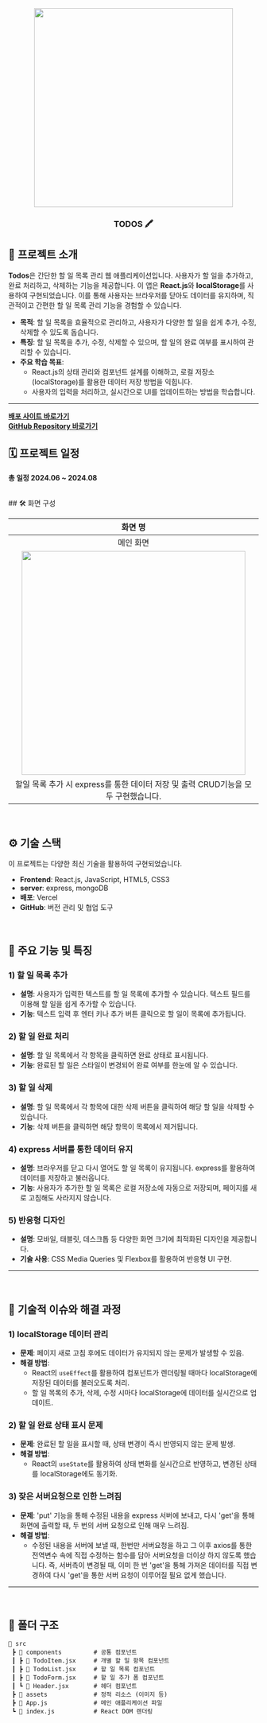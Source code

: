<div align="center">

<!-- logo -->
<img src="[https://github.com/minhyun-k/Book-IEUM/blob/main/public/loading-1.png](https://github.com/minhyun-k/todos/blob/main/public/todo_thumb.jpg)" width="400" height="400"/>

### TODOS 🖍️

</div> 

## 📝 프로젝트 소개


**Todos**은 간단한 할 일 목록 관리 웹 애플리케이션입니다. 사용자가 할 일을 추가하고, 완료 처리하고, 삭제하는 기능을 제공합니다. 이 앱은 **React.js**와 **localStorage**를 사용하여 구현되었습니다. 이를 통해 사용자는 브라우저를 닫아도 데이터를 유지하며, 직관적이고 간편한 할 일 목록 관리 기능을 경험할 수 있습니다.

- **목적**: 할 일 목록을 효율적으로 관리하고, 사용자가 다양한 할 일을 쉽게 추가, 수정, 삭제할 수 있도록 돕습니다.
- **특징**: 할 일 목록을 추가, 수정, 삭제할 수 있으며, 할 일의 완료 여부를 표시하여 관리할 수 있습니다.
- **주요 학습 목표**: 
  - React.js의 상태 관리와 컴포넌트 설계를 이해하고, 로컬 저장소(localStorage)를 활용한 데이터 저장 방법을 익힙니다.
  - 사용자의 입력을 처리하고, 실시간으로 UI를 업데이트하는 방법을 학습합니다.

---

[**배포 사이트 바로가기**](https://todos-drab-delta.vercel.app/)  
[**GitHub Repository 바로가기**](https://github.com/minhyun-k/todos.git)
<br />

## 🗓 프로젝트 일정
**총 일정 2024.06 ~ 2024.08**



<br />
## 🛠 화면 구성

|화면 명|
|:---:|
|메인 화면|
|<img src="[https://github.com/minhyun-k/Book-IEUM/blob/main/public/loading.gif](https://github.com/minhyun-k/todos/blob/main/public/todos.gif)" width="450"/>|
|할일 목록 추가 시 express를 통한 데이터 저장 및 출력 CRUD기능을 모두 구현했습니다.|
<br />

## ⚙ 기술 스택

이 프로젝트는 다양한 최신 기술을 활용하여 구현되었습니다.


- **Frontend**: React.js, JavaScript, HTML5, CSS3  
- **server**: express, mongoDB  
- **배포**: Vercel  
- **GitHub**: 버전 관리 및 협업 도구

<br />

## :wrench: 주요 기능 및 특징

### 1) **할 일 목록 추가**
- **설명**: 사용자가 입력한 텍스트를 할 일 목록에 추가할 수 있습니다. 텍스트 필드를 이용해 할 일을 쉽게 추가할 수 있습니다.
- **기능**: 텍스트 입력 후 엔터 키나 추가 버튼 클릭으로 할 일이 목록에 추가됩니다.

### 2) **할 일 완료 처리**
- **설명**: 할 일 목록에서 각 항목을 클릭하면 완료 상태로 표시됩니다.
- **기능**: 완료된 할 일은 스타일이 변경되어 완료 여부를 한눈에 알 수 있습니다.

### 3) **할 일 삭제**
- **설명**: 할 일 목록에서 각 항목에 대한 삭제 버튼을 클릭하여 해당 할 일을 삭제할 수 있습니다.
- **기능**: 삭제 버튼을 클릭하면 해당 항목이 목록에서 제거됩니다.

### 4) **express 서버를 통한 데이터 유지**
- **설명**: 브라우저를 닫고 다시 열어도 할 일 목록이 유지됩니다. express를 활용하여 데이터를 저장하고 불러옵니다.
- **기능**: 사용자가 추가한 할 일 목록은 로컬 저장소에 자동으로 저장되며, 페이지를 새로 고침해도 사라지지 않습니다.

### 5) **반응형 디자인**
- **설명**: 모바일, 태블릿, 데스크톱 등 다양한 화면 크기에 최적화된 디자인을 제공합니다.
- **기술 사용**: CSS Media Queries 및 Flexbox를 활용하여 반응형 UI 구현.

---
<br />

## 🤔 기술적 이슈와 해결 과정

### 1) **localStorage 데이터 관리**
- **문제**: 페이지 새로 고침 후에도 데이터가 유지되지 않는 문제가 발생할 수 있음.
- **해결 방법**: 
  - React의 `useEffect`를 활용하여 컴포넌트가 렌더링될 때마다 localStorage에 저장된 데이터를 불러오도록 처리.
  - 할 일 목록의 추가, 삭제, 수정 시마다 localStorage에 데이터를 실시간으로 업데이트.

### 2) **할 일 완료 상태 표시 문제**
- **문제**: 완료된 할 일을 표시할 때, 상태 변경이 즉시 반영되지 않는 문제 발생.
- **해결 방법**: 
  - React의 `useState`를 활용하여 상태 변화를 실시간으로 반영하고, 변경된 상태를 localStorage에도 동기화.

### 3) **잦은 서버요청으로 인한 느려짐**
- **문제**: 'put' 기능을 통해 수정된 내용을 express 서버에 보내고, 다시 'get'을 통해 화면에 출력할 때, 두 번의 서버 요청으로 인해 매우 느려짐.
- **해결 방법**:
  - 수정된 내용을 서버에 보낼 때, 한번만 서버요청을 하고 그 이후 axios를 통한 전역변수 속에 직접 수정하는 함수를 담아 서버요청을 더이상 하지 않도록 했습니다. 즉, 서버측이 변경될 때, 이미 한 번 'get'을 통해 가져온 데이터를 직접 변경하여 다시 'get'을 통한 서버 요청이 이루어질 필요 없게 했습니다.


---

<br />

##  :file_folder: 폴더 구조
```plaintext
📂 src
 ┣ 📂 components         # 공통 컴포넌트
 ┃ ┣ 📜 TodoItem.jsx     # 개별 할 일 항목 컴포넌트
 ┃ ┣ 📜 TodoList.jsx     # 할 일 목록 컴포넌트
 ┃ ┣ 📜 TodoForm.jsx     # 할 일 추가 폼 컴포넌트
 ┃ ┗ 📜 Header.jsx       # 헤더 컴포넌트
 ┣ 📂 assets             # 정적 리소스 (이미지 등)
 ┣ 📜 App.js             # 메인 애플리케이션 파일
 ┗ 📜 index.js           # React DOM 렌더링
